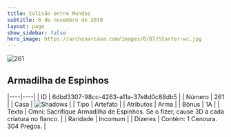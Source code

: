 ```yaml
---
title: Colisão entre Mundos
subtitle: 8 de novembro de 2019
layout: page
show_sidebar: false
hero_image: https://archonarcana.com/images/0/07/Starter-wc.jpg
---
```


![261](https://cdn.keyforgegame.com/media/card_front/pt/452_261_X9VPV7H9WF5F_pt.png)

## Armadilha de Espinhos

|----|----|
| ID | 6dbd3307-98cc-4263-a11a-37e8d0c88db5 |
| Número | 261 |
| Casa | ![Shadows](https://archonarcana.com/images/thumb/e/ee/Shadows.png/22px-Shadows.png "Sombras") |
| Tipo | Artefato |
| Atributos | Arma |
| Bônus | 1A |
| Texto | Omni: Sacrifique Armadilha de Espinhos. Se o fizer, cause 3D a cada criatura no flanco. |
| Raridade | Incomum |
| Dizeres | Contém: 1 Cenoura. 304 Pregos. |
